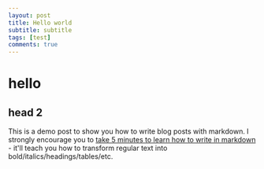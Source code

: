 ```yaml
---
layout: post
title: Hello world
subtitle: subtitle
tags: [test]
comments: true
---
```


# hello

## head 2

This is a demo post to show you how to write blog posts with markdown.  I strongly encourage you to [take 5 minutes to learn how to write in markdown](https://markdowntutorial.com/) - it'll teach you how to transform regular text into bold/italics/headings/tables/etc.

